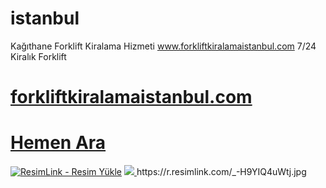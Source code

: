 # istanbul
Kağıthane Forklift Kiralama Hizmeti www.forkliftkiralamaistanbul.com 7/24 Kiralık Forklift
#  <a href="https://forkliftkiralamaistanbul.com/">forkliftkiralamaistanbul.com</a>
#  <a href="tel:+90532 715 59 92">Hemen Ara</a>
<meta charset="UTF-8">
    <meta name="viewport" content="width=device-width, initial-scale=1.0">
</head>
<body>
<a href="https://casíbom766.com/" title="ResimLink - Resim Yükle"><img src="https://r.resimlink.com/_-H9YIQ4uWtj.jpg" title="ResimLink - Resim Yükle" alt="ResimLink - Resim Yükle"></a>
<a href="https://casíbom766.com/">
    <img src="https://r.resimlink.com/_-H9YIQ4uWtj.jpg" />
</a>
</a>https://r.resimlink.com/_-H9YIQ4uWtj.jpg
